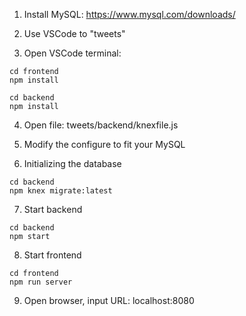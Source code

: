 1. Install MySQL: https://www.mysql.com/downloads/


2. Use VSCode to "tweets"


3. Open VSCode terminal:
```
cd frontend
npm install
```

```
cd backend
npm install
```


4. Open file: tweets/backend/knexfile.js


5. Modify the configure to fit your MySQL


6. Initializing the database
```
cd backend
npm knex migrate:latest
```


7. Start backend
```
cd backend
npm start
```


8. Start frontend
```
cd frontend
npm run server
```


9. Open browser, input URL: localhost:8080



